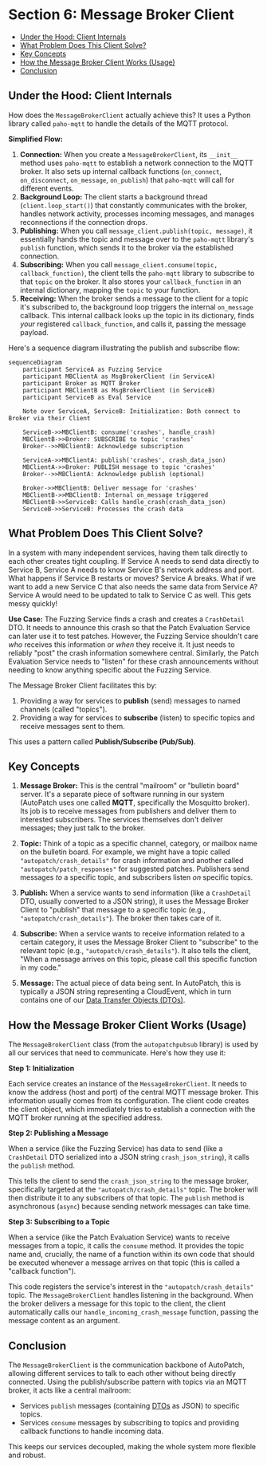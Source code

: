 # Section 6: Message Broker Client <!-- omit in toc -->
- [Under the Hood: Client Internals](#under-the-hood-client-internals)
- [What Problem Does This Client Solve?](#what-problem-does-this-client-solve)
- [Key Concepts](#key-concepts)
- [How the Message Broker Client Works (Usage)](#how-the-message-broker-client-works-usage)
- [Conclusion](#conclusion)


## Under the Hood: Client Internals

How does the `MessageBrokerClient` actually achieve this? It uses a Python library called `paho-mqtt` to handle the details of the MQTT protocol.

**Simplified Flow:**

1.  **Connection:** When you create a `MessageBrokerClient`, its `__init__` method uses `paho-mqtt` to establish a network connection to the MQTT broker. It also sets up internal callback functions (`on_connect`, `on_disconnect`, `on_message`, `on_publish`) that `paho-mqtt` will call for different events.
2.  **Background Loop:** The client starts a background thread (`client.loop_start()`) that constantly communicates with the broker, handles network activity, processes incoming messages, and manages reconnections if the connection drops.
3.  **Publishing:** When you call `message_client.publish(topic, message)`, it essentially hands the topic and message over to the `paho-mqtt` library's `publish` function, which sends it to the broker via the established connection.
4.  **Subscribing:** When you call `message_client.consume(topic, callback_function)`, the client tells the `paho-mqtt` library to subscribe to that `topic` on the broker. It also stores your `callback_function` in an internal dictionary, mapping the `topic` to your function.
5.  **Receiving:** When the broker sends a message to the client for a topic it's subscribed to, the background loop triggers the internal `on_message` callback. This internal callback looks up the topic in its dictionary, finds *your* registered `callback_function`, and calls it, passing the message payload.

Here's a sequence diagram illustrating the publish and subscribe flow:

```mermaid
sequenceDiagram
    participant ServiceA as Fuzzing Service
    participant MBClientA as MsgBrokerClient (in ServiceA)
    participant Broker as MQTT Broker
    participant MBClientB as MsgBrokerClient (in ServiceB)
    participant ServiceB as Eval Service

    Note over ServiceA, ServiceB: Initialization: Both connect to Broker via their Client

    ServiceB->>MBClientB: consume('crashes', handle_crash)
    MBClientB->>Broker: SUBSCRIBE to topic 'crashes'
    Broker-->>MBClientB: Acknowledge subscription

    ServiceA->>MBClientA: publish('crashes', crash_data_json)
    MBClientA->>Broker: PUBLISH message to topic 'crashes'
    Broker-->>MBClientA: Acknowledge publish (optional)

    Broker->>MBClientB: Deliver message for 'crashes'
    MBClientB->>MBClientB: Internal on_message triggered
    MBClientB->>ServiceB: Calls handle_crash(crash_data_json)
    ServiceB->>ServiceB: Processes the crash data

```

## What Problem Does This Client Solve?

In a system with many independent services, having them talk directly to each other creates tight coupling. If Service A needs to send data directly to Service B, Service A needs to know Service B's network address and port. What happens if Service B restarts or moves? Service A breaks. What if we want to add a new Service C that also needs the same data from Service A? Service A would need to be updated to talk to Service C as well. This gets messy quickly!

**Use Case:** The Fuzzing Service finds a crash and creates a `CrashDetail` DTO. It needs to announce this crash so that the Patch Evaluation Service can later use it to test patches. However, the Fuzzing Service shouldn't care *who* receives this information or *when* they receive it. It just needs to reliably "post" the crash information somewhere central. Similarly, the Patch Evaluation Service needs to "listen" for these crash announcements without needing to know anything specific about the Fuzzing Service.

The Message Broker Client facilitates this by:
1.  Providing a way for services to **publish** (send) messages to named channels (called "topics").
2.  Providing a way for services to **subscribe** (listen) to specific topics and receive messages sent to them.

This uses a pattern called **Publish/Subscribe (Pub/Sub)**.

## Key Concepts

1.  **Message Broker:** This is the central "mailroom" or "bulletin board" server. It's a separate piece of software running in our system (AutoPatch uses one called **MQTT**, specifically the Mosquitto broker). Its job is to receive messages from publishers and deliver them to interested subscribers. The services themselves don't deliver messages; they just talk to the broker.

2.  **Topic:** Think of a topic as a specific channel, category, or mailbox name on the bulletin board. For example, we might have a topic called `"autopatch/crash_details"` for crash information and another called `"autopatch/patch_responses"` for suggested patches. Publishers send messages *to* a specific topic, and subscribers listen *on* specific topics.

3.  **Publish:** When a service wants to send information (like a `CrashDetail` DTO, usually converted to a JSON string), it uses the Message Broker Client to "publish" that message to a specific topic (e.g., `"autopatch/crash_details"`). The broker then takes care of it.

4.  **Subscribe:** When a service wants to receive information related to a certain category, it uses the Message Broker Client to "subscribe" to the relevant topic (e.g., `"autopatch/crash_details"`). It also tells the client, "When a message arrives on this topic, please call this specific function in my code."

5.  **Message:** The actual piece of data being sent. In AutoPatch, this is typically a JSON string representing a CloudEvent, which in turn contains one of our [Data Transfer Objects (DTOs)](05_data_transfer_objects__dtos_.md).

## How the Message Broker Client Works (Usage)

The `MessageBrokerClient` class (from the `autopatchpubsub` library) is used by all our services that need to communicate. Here's how they use it:

**Step 1: Initialization**

Each service creates an instance of the `MessageBrokerClient`. It needs to know the address (host and port) of the central MQTT message broker. This information usually comes from its configuration.  The client code creates the client object, which immediately tries to establish a connection with the MQTT broker running at the specified address.

**Step 2: Publishing a Message**

When a service (like the Fuzzing Service) has data to send (like a `CrashDetail` DTO serialized into a JSON string `crash_json_string`), it calls the `publish` method.

This tells the client to send the `crash_json_string` to the message broker, specifically targeted at the `"autopatch/crash_details"` topic. The broker will then distribute it to any subscribers of that topic. The `publish` method is asynchronous (`async`) because sending network messages can take time.

**Step 3: Subscribing to a Topic**

When a service (like the Patch Evaluation Service) wants to receive messages from a topic, it calls the `consume` method. It provides the topic name and, crucially, the name of a function within its own code that should be executed whenever a message arrives on that topic (this is called a "callback function").

This code registers the service's interest in the `"autopatch/crash_details"` topic. The `MessageBrokerClient` handles listening in the background. When the broker delivers a message for this topic to the client, the client automatically calls our `handle_incoming_crash_message` function, passing the message content as an argument.

## Conclusion

The `MessageBrokerClient` is the communication backbone of AutoPatch, allowing different services to talk to each other without being directly connected. Using the publish/subscribe pattern with topics via an MQTT broker, it acts like a central mailroom:
*   Services `publish` messages (containing [DTOs](05_data_transfer_objects__dtos_.md) as JSON) to specific topics.
*   Services `consume` messages by subscribing to topics and providing callback functions to handle incoming data.

This keeps our services decoupled, making the whole system more flexible and robust.
